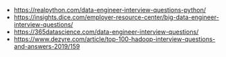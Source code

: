 * https://realpython.com/data-engineer-interview-questions-python/
* https://insights.dice.com/employer-resource-center/big-data-engineer-interview-questions/
* https://365datascience.com/data-engineer-interview-questions/
* https://www.dezyre.com/article/top-100-hadoop-interview-questions-and-answers-2019/159
